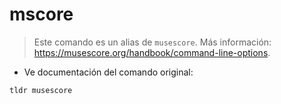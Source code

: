 # mscore

> Este comando es un alias de `musescore`.
> Más información: <https://musescore.org/handbook/command-line-options>.

- Ve documentación del comando original:

`tldr musescore`
